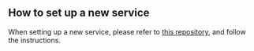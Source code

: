 ## How to set up a new service

When setting up a new service, please refer to [this repository](https://github.com/ryuju0911/example-setup-of-service), and follow the instructions.
